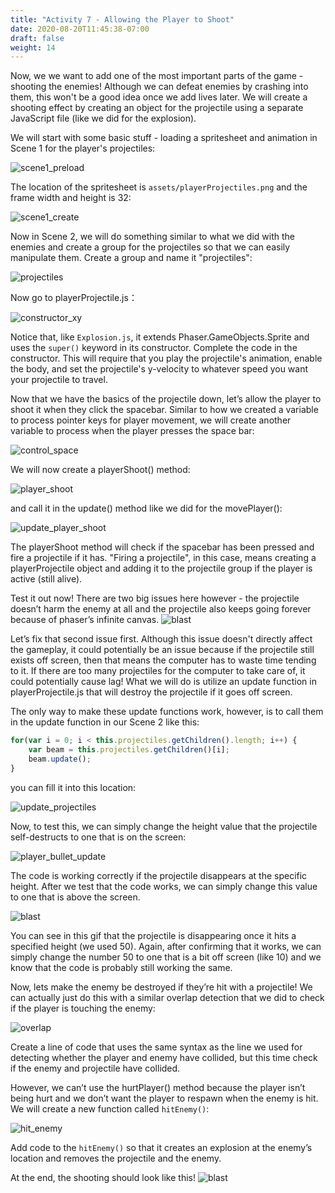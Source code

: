 ```yaml
---
title: "Activity 7 - Allowing the Player to Shoot"
date: 2020-08-20T11:45:38-07:00
draft: false
weight: 14
---
```


Now, we we want to add one of the most important parts of the game - shooting the enemies! Although we can defeat enemies by crashing into them, this won't be a good idea once we add lives later. We will create a shooting effect by creating an object for the projectile using a separate JavaScript file (like we did for the explosion).

We will start with some basic stuff - loading a spritesheet and animation in Scene 1 for the player's projectiles:

![scene1_preload](../media/8/scene1_preload.png)

The location of the spritesheet is `assets/playerProjectiles.png` and the frame width and height is 32:

![scene1_create](../media/8/animation_with_enemy.png)

Now in Scene 2, we will do something similar to what we did with the enemies and create a group for the projectiles so that we can easily manipulate them. Create a group and name it "projectiles":

![projectiles](../media/8/projectiles_step1.png)

Now go to playerProjectile.js：

![constructor_xy](../media/8/constructor_xy.png)

Notice that, like `Explosion.js`, it extends Phaser.GameObjects.Sprite and uses the `super()` keyword in its constructor. Complete the code in the constructor. This will require that you play the projectile's animation, enable the body, and set the projectile's y-velocity to whatever speed you want your projectile to travel.

Now that we have the basics of the projectile down, let’s allow the player to shoot it when they click the spacebar. Similar to how we created a variable to process pointer keys for player movement, we will create another variable to process when the player presses the space bar:

![control_space](../media/8/control_space.png)

We will now create a playerShoot() method:

![player_shoot](../media/8/player_shoot.png)

and call it in the update() method like we did for the movePlayer():

![update_player_shoot](../media/8/update_player_shoot.png)

The playerShoot method will check if the spacebar has been pressed and fire a projectile if it has. "Firing a projectile", in this case, means creating a playerProjectile object and adding it to the projectile group if the player is active (still alive).

Test it out now! There are two big issues here however - the projectile doesn’t harm the enemy at all and the projectile also keeps going forever because of phaser’s infinite canvas.
![blast](../media/8/blast-first.gif)

Let’s fix that second issue first. Although this issue doesn't directly affect the gameplay, it could potentially be an issue because if the projectile still exists off screen, then that means the computer has to waste time tending to it. If there are too many projectiles for the computer to take care of, it could potentially cause lag! What we will do is utilize an update function in playerProjectile.js that will destroy the projectile if it goes off screen.

The only way to make these update functions work, however, is to call them in the update function in our Scene 2 like this:

```javascript
for(var i = 0; i < this.projectiles.getChildren().length; i++) {
    var beam = this.projectiles.getChildren()[i];
    beam.update();
}
```

you can fill it into this location:

![update_projectiles](../media/8/update_projectiles.png)

Now, to test this, we can simply change the height value that the projectile self-destructs to one that is on the screen:

![player_bullet_update](../media/8/player_bullet_update.png)

The code is working correctly if the projectile disappears at the specific height. After we test that the code works, we can simply change this value to one that is above the screen.

![blast](../media/8/blast-disappear.gif)

You can see in this gif that the projectile is disappearing once it hits a specified height (we used 50). Again, after confirming that it works, we can simply change the number 50 to one that is a bit off screen (like 10) and we know that the code is probably still working the same.

Now, lets make the enemy be destroyed if they’re hit with a projectile! We can actually just do this with a similar overlap detection that we did to check if the player is touching the enemy:

![overlap](../media/8/projectiles_step2.png)

Create a line of code that uses the same syntax as the line we used for detecting whether the player and enemy have collided, but this time check if the enemy and projectile have collided.

However, we can’t use the hurtPlayer() method because the player isn’t being hurt and we don’t want the player to respawn when the enemy is hit. We will create a new function called `hitEnemy()`:

![hit_enemy](../media/8/hit_enemy.png)

Add code to the `hitEnemy()` so that it creates an explosion at the enemy’s location and removes the projectile and the enemy.

At the end, the shooting should look like this!
![blast](../media/8/blast-final.gif)
